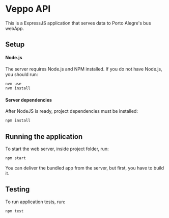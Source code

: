 # Veppo API

This is a ExpressJS application that serves data to Porto Alegre's bus webApp.

## Setup

#### Node.js

The server requires Node.js and NPM installed. If you do not have Node.js, you should run:

```sh
nvm use
nvm install
```

#### Server dependencies

After NodeJS is ready, project dependencies must be installed:

```sh
npm install
```

## Running the application

To start the web server, inside project folder, run:

```sh
npm start
```

You can deliver the bundled app from the server, but first, you have to build it.

## Testing

To run application tests, run:

```
npm test
```
